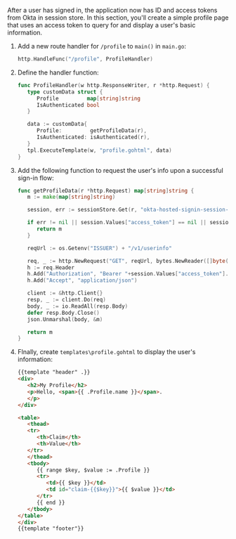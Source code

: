 After a user has signed in, the application now has ID and access tokens from Okta in session store. In this section, you'll create a simple profile page that uses an access token to query for and display a user's basic information.

1. Add a new route handler for `/profile` to `main()` in `main.go`:

   ```go
   http.HandleFunc("/profile", ProfileHandler)
   ```

1. Define the handler function:

   ```go
   func ProfileHandler(w http.ResponseWriter, r *http.Request) {
      type customData struct {
         Profile         map[string]string
         IsAuthenticated bool
      }

      data := customData{
         Profile:         getProfileData(r),
         IsAuthenticated: isAuthenticated(r),
      }
      tpl.ExecuteTemplate(w, "profile.gohtml", data)
   }
   ```

1. Add the following function to request the user's info upon a successful sign-in flow:

   ```go
   func getProfileData(r *http.Request) map[string]string {
      m := make(map[string]string)

      session, err := sessionStore.Get(r, "okta-hosted-signin-session-store")

      if err != nil || session.Values["access_token"] == nil || session.Values["access_token"] == "" {
         return m
      }

      reqUrl := os.Getenv("ISSUER") + "/v1/userinfo"

      req, _ := http.NewRequest("GET", reqUrl, bytes.NewReader([]byte("")))
      h := req.Header
      h.Add("Authorization", "Bearer "+session.Values["access_token"].(string))
      h.Add("Accept", "application/json")

      client := &http.Client{}
      resp, _ := client.Do(req)
      body, _ := io.ReadAll(resp.Body)
      defer resp.Body.Close()
      json.Unmarshal(body, &m)

      return m
   }
   ```

1. FInally, create `templates\profile.gohtml` to display the user's information:

   ```html
   {{template "header" .}}
   <div>
      <h2>My Profile</h2>
      <p>Hello, <span>{{ .Profile.name }}</span>.
      </p>
   </div>

   <table>
      <thead>
      <tr>
         <th>Claim</th>
         <th>Value</th>
      </tr>
      </thead>
      <tbody>
         {{ range $key, $value := .Profile }}
         <tr>
            <td>{{ $key }}</td>
            <td id="claim-{{$key}}">{{ $value }}</td>
         </tr>
         {{ end }}
      </tbody>
   </table>
   </div>
   {{template "footer"}}
   ```
